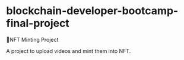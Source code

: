 # blockchain-developer-bootcamp-final-project

:memo:NFT Minting Project

A project to upload videos and mint them into NFT.

